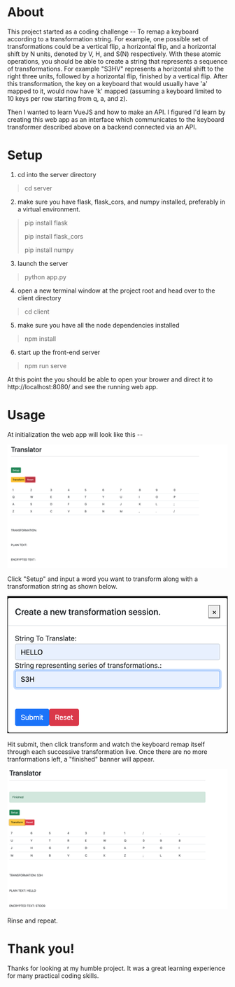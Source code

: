 # About

This project started as a coding challenge -- To remap a keyboard according to a transformation string. For example, one possible set of transformations could be a vertical flip, a horizontal flip, and a horizontal shift by N units, denoted by V, H, and S(N) respectively. With these atomic operations, you should be able to create a string that represents a sequence of transformations. For example "S3HV" represents a horizontal shift to the right three units, followed by a horizontal flip, finished by a vertical flip. After this transformation, the key on a keyboard that would usually have 'a' mapped to it, would now have 'k' mapped (assuming a keyboard limited to 10 keys per row starting from q, a, and z).

Then I wanted to learn VueJS and how to make an API. I figured I'd learn by creating this web app as an interface which communicates to the keyboard transformer described above on a backend connected via an API.

# Setup

1. cd into the server directory

> cd server

2. make sure you have flask, flask_cors, and numpy installed, preferably in a virtual environment.

> pip install flask
>
> pip install flask_cors
>
> pip install numpy

3. launch the server

> python app.py

4. open a new terminal window at the project root and head over to the client directory

> cd client

5. make sure you have all the node dependencies installed

> npm install

6. start up the front-end server

> npm run serve

At this point the you should be able to open your brower and direct it to http://localhost:8080/ and see the running web app.


# Usage

At initialization the web app will look like this --

![image info](./screenshots/first.png)

Click "Setup" and input a word you want to transform along with a transformation string as shown below.

![image info](./screenshots/second.png)

Hit submit, then click transform and watch the keyboard remap itself through each successive transformation live. Once there are no more tranformations left, a "finished" banner will appear.

![image info](./screenshots/third.png)

Rinse and repeat.

# Thank you!

Thanks for looking at my humble project. It was a great learning experience for many practical coding skills.

